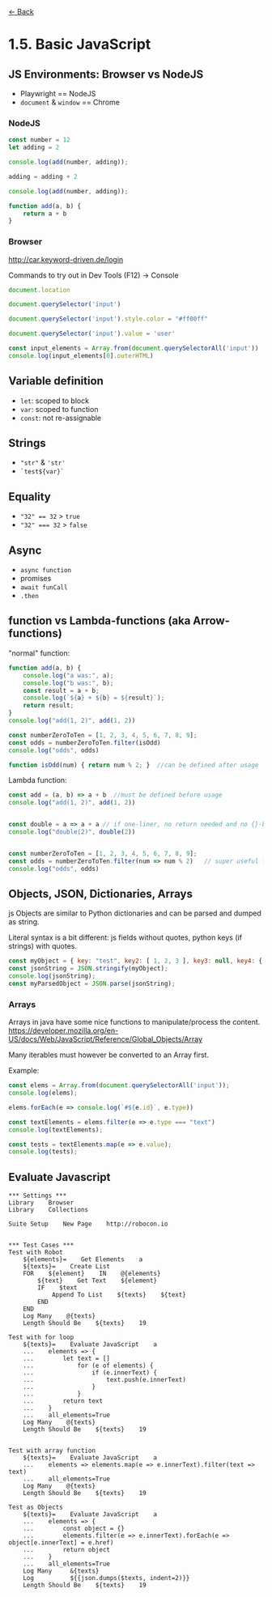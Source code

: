[<- Back](/README.md)

# 1.5. Basic JavaScript

##  JS Environments: Browser vs NodeJS
  - Playwright == NodeJS
  - `document` & `window` == Chrome

### NodeJS
 
```javascript
const number = 12
let adding = 2

console.log(add(number, adding));

adding = adding + 2

console.log(add(number, adding));

function add(a, b) {
    return a + b
}
```


### Browser

http://car.keyword-driven.de/login

Commands to try out in Dev Tools (F12) -> Console

```javascript
document.location
```

```javascript
document.querySelector('input')
```

```javascript
document.querySelector('input').style.color = "#ff00ff"
```


```javascript
document.querySelector('input').value = 'user'
```

```javascript
const input_elements = Array.from(document.querySelectorAll('input'))
console.log(input_elements[0].outerHTML)
```

## Variable definition
  - `let`: scoped to block 
  - `var`: scoped to function
  - `const`: not re-assignable


## Strings
  - `"str"` & `'str'`
  - ``` `test${var}` ```

## Equality 
  - `"32" == 32` > `true`
  - `"32" === 32` > `false`

## Async
  - `async function`
  - promises
  - `await funCall`
  - `.then`

## function vs Lambda-functions (aka Arrow-functions)

"normal" function:

```js
function add(a, b) {
    console.log("a was:", a);
    console.log("b was:", b);
    const result = a + b;
    console.log(`${a} + ${b} = ${result}`);
    return result;
}
console.log("add(1, 2)", add(1, 2))

const numberZeroToTen = [1, 2, 3, 4, 5, 6, 7, 8, 9];
const odds = numberZeroToTen.filter(isOdd)
console.log("odds", odds)

function isOdd(num) { return num % 2; }  //can be defined after usage
```

Lambda function:

```js
const add = (a, b) => a + b  //must be defined before usage
console.log("add(1, 2)", add(1, 2))


const double = a => a + a // if one-liner, no return needed and no {}-braces
console.log("double(2)", double(2))


const numberZeroToTen = [1, 2, 3, 4, 5, 6, 7, 8, 9];
const odds = numberZeroToTen.filter(num => num % 2)   // super useful for callbacks
console.log("odds", odds)
```

## Objects, JSON, Dictionaries, Arrays

js Objects are similar to Python dictionaries and can be parsed and dumped as string. 

Literal syntax is a bit different: js fields without quotes, python keys (if strings) with quotes.

```javascript
const myObject = { key: "test", key2: [ 1, 2, 3 ], key3: null, key4: { subKey: "test" } };
const jsonString = JSON.stringify(myObject);
console.log(jsonString);
const myParsedObject = JSON.parse(jsonString);
```

### Arrays

Arrays in java have some nice functions to manipulate/process the content.
https://developer.mozilla.org/en-US/docs/Web/JavaScript/Reference/Global_Objects/Array

Many iterables must however be converted to an Array first.

Example:

```js
const elems = Array.from(document.querySelectorAll('input'));
console.log(elems);

elems.forEach(e => console.log(`#${e.id}`, e.type))

const textElements = elems.filter(e => e.type === "text")
console.log(textElements);

const tests = textElements.map(e => e.value);
console.log(tests);
```

## Evaluate Javascript



```robotframework
*** Settings ***
Library    Browser
Library    Collections

Suite Setup    New Page    http://robocon.io


*** Test Cases ***
Test with Robot
    ${elements}=    Get Elements    a
    ${texts}=    Create List
    FOR    ${element}    IN    @{elements}
        ${text}    Get Text    ${element}
        IF    $text
            Append To List    ${texts}    ${text}
        END
    END
    Log Many    @{texts}
    Length Should Be    ${texts}    19

Test with for loop
    ${texts}=    Evaluate JavaScript    a
    ...    elements => {
    ...        let text = []
    ...            for (e of elements) {
    ...                if (e.innerText) {
    ...                    text.push(e.innerText)
    ...                }
    ...            }
    ...        return text
    ...    }
    ...    all_elements=True
    Log Many    @{texts}
    Length Should Be    ${texts}    19


Test with array function
    ${texts}=    Evaluate JavaScript    a
    ...    elements => elements.map(e => e.innerText).filter(text => text)
    ...    all_elements=True
    Log Many    @{texts}
    Length Should Be    ${texts}    19

Test as Objects
    ${texts}=    Evaluate JavaScript    a
    ...    elements => {
    ...        const object = {}
    ...        elements.filter(e => e.innerText).forEach(e => object[e.innerText] = e.href)
    ...        return object
    ...    }
    ...    all_elements=True
    Log Many     &{texts}
    Log          ${{json.dumps($texts, indent=2)}}
    Length Should Be    ${texts}    19
 ```